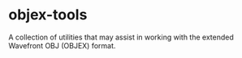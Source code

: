 # objex-tools
A collection of utilities that may assist in working with the extended Wavefront OBJ (OBJEX) format.
